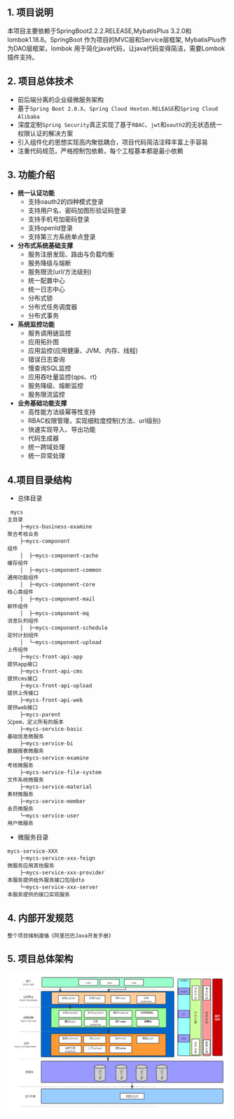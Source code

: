 ## 1. 项目说明
本项目主要依赖于SpringBoot2.2.2.RELEASE,MybatisPlus 3.2.0和lombok1.18.8。SpringBoot 作为项目的MVC层和Service层框架, MybatisPlus作为DAO层框架，lombok 用于简化java代码，让java代码变得简洁，需要Lombok插件支持。
## 2. 项目总体技术
* 前后端分离的企业级微服务架构
* 基于`Spring Boot 2.0.X`、`Spring Cloud Hoxton.RELEASE`和`Spring Cloud Alibaba`
* 深度定制`Spring Security`真正实现了基于`RBAC`、`jwt`和`oauth2`的无状态统一权限认证的解决方案
* 引入组件化的思想实现高内聚低耦合，项目代码简洁注释丰富上手容易
* 注重代码规范，严格控制包依赖，每个工程基本都是最小依赖
## 3. 功能介绍
* **统一认证功能**
  * 支持oauth2的四种模式登录
  * 支持用户名、密码加图形验证码登录
  * 支持手机号加密码登录
  * 支持openId登录
  * 支持第三方系统单点登录
* **分布式系统基础支撑**
  * 服务注册发现、路由与负载均衡
  * 服务降级与熔断
  * 服务限流(url/方法级别)
  * 统一配置中心
  * 统一日志中心
  * 分布式锁
  * 分布式任务调度器
  * 分布式事务
* **系统监控功能**
  * 服务调用链监控
  * 应用拓扑图
  * 应用监控(应用健康、JVM、内存、线程)
  * 错误日志查询
  * 慢查询SQL监控
  * 应用吞吐量监控(qps、rt)
  * 服务降级、熔断监控
  * 服务限流监控
* **业务基础功能支撑**
  * 高性能方法级幂等性支持
  * RBAC权限管理，实现细粒度控制(方法、url级别)
  * 快速实现导入、导出功能
  * 代码生成器
  * 统一跨域处理
  * 统一异常处理

## 4.项目目录结构
* 总体目录

~~~
 mycs        																		主目录
    ├─mycs-business-examine															聚合考核业务
    ├─mycs-component																组件
    │  ├─mycs-component-cache														缓存组件
    │  ├─mycs-component-common														通用功能组件
    │  ├─mycs-component-core														核心类组件
    │  ├─mycs-component-mail														邮件组件
    │  ├─mycs-component-mq															消息队列组件
    │  ├─mycs-component-schedule													定时计划组件
    │  └─mycs-component-upload														上传组件
    ├─mycs-front-api-app															提供app接口
    ├─mycs-front-api-cms															提供cms接口
    ├─mycs-front-api-upload															提供上传接口
    ├─mycs-front-api-web															提供web接口
    ├─mycs-parent																	父pom，定义所有的版本
    ├─mycs-service-basic															基础信息微服务
    ├─mycs-service-bi																数据报表微服务
    ├─mycs-service-examine															考核微服务
    ├─mycs-service-file-system														文件系统微服务
    ├─mycs-service-material															素材微服务
    ├─mycs-service-member															会员微服务
    └─mycs-service-user															    用户微服务
~~~

* 微服务目录

~~~
mycs-service-XXX
    ├─mycs-service-xxx-feign													微服务应用其他服务
    ├─mycs-service-xxx-provider													本服务提供给外服务接口包括dto
    └─mycs-service-xxx-server													本服务提供的接口实现服务
~~~

## 4. 内部开发规范
    整个项目强制遵循《阿里巴巴Java开发手册》
## 5. 项目总体架构
![Image](./系统架构设计.png)